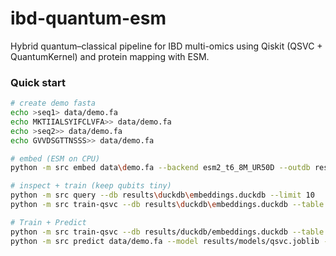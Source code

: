 # ibd-quantum-esm
Hybrid quantum–classical pipeline for IBD multi-omics using Qiskit (QSVC + QuantumKernel) and protein mapping with ESM.

### Quick start
```bash
# create demo fasta
echo >seq1> data/demo.fa
echo MKTIIALSYIFCLVFA>> data/demo.fa
echo >seq2>> data/demo.fa
echo GVVDSGTTNSSS>> data/demo.fa

# embed (ESM on CPU)
python -m src embed data\demo.fa --backend esm2_t6_8M_UR50D --outdb results\duckdb\embeddings.duckdb --batch 4

# inspect + train (keep qubits tiny)
python -m src query --db results\duckdb\embeddings.duckdb --limit 10
python -m src train-qsvc --db results\duckdb\embeddings.duckdb --table embeddings --rule median-length --feature-cap 8 --out results\metrics\qsvc.json

# Train + Predict
python -m src train-qsvc --db results/duckdb/embeddings.duckdb --table embeddings --rule median-length --feature-cap 8 --out results/metrics/qsvc.json --model-out results/models/qsvc.joblib
python -m src predict data/demo.fa --model results/models/qsvc.joblib --backend esm2_t6_8M_UR50D --out results/predictions.csv
